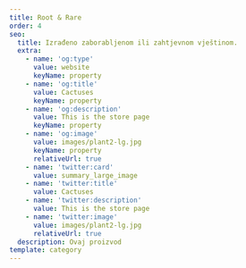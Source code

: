 ```yaml
---
title: Root & Rare
order: 4
seo:
  title: Izrađeno zaborabljenom ili zahtjevnom vještinom.
  extra:
    - name: 'og:type'
      value: website
      keyName: property
    - name: 'og:title'
      value: Cactuses
      keyName: property
    - name: 'og:description'
      value: This is the store page
      keyName: property
    - name: 'og:image'
      value: images/plant2-lg.jpg
      keyName: property
      relativeUrl: true
    - name: 'twitter:card'
      value: summary_large_image
    - name: 'twitter:title'
      value: Cactuses
    - name: 'twitter:description'
      value: This is the store page
    - name: 'twitter:image'
      value: images/plant2-lg.jpg
      relativeUrl: true
  description: Ovaj proizvod
template: category
---
```

